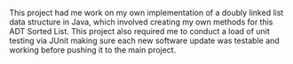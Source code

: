 This project had me work on my own implementation of a doubly linked list data structure in Java, 
which involved creating my own methods for this ADT Sorted List. 
This project also required me to conduct a load of unit testing via JUnit
making sure each new software update was testable and working before pushing it to the main project.
